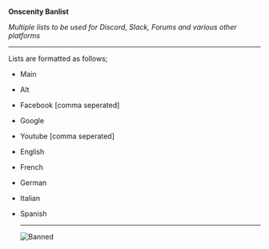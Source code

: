 **Onscenity Banlist**

*Multiple lists to be used for Discord, Slack, Forums and various other platforms*

---

Lists are formatted as follows;

- Main
  
- Alt
  
- Facebook [comma seperated]
  
- Google
  
- Youtube [comma seperated]
  
- English
  
- French
  
- German
  
- Italian
  
- Spanish
  
  ---

  ![Banned](https://www.seriouseats.com/thmb/Tq7a7vW3Od2b5mQQdRs7drlvTk8=/1500x0/filters:no_upscale():max_bytes(150000):strip_icc()/__opt__aboutcom__coeus__resources__content_migration__serious_eats__seriouseats.com__images__2012__04__20120403-banned-words-primary-343a922a590641ceaf6513b9eaf57bec.jpg)
